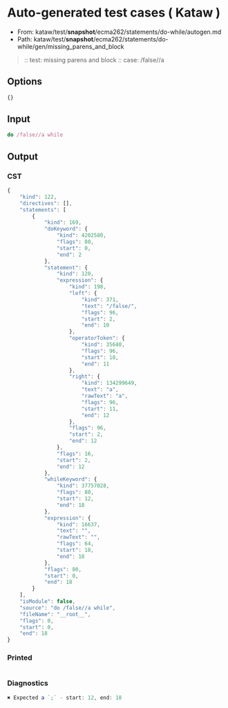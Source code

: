 # Auto-generated test cases ( Kataw )
- From: kataw/test/__snapshot__/ecma262/statements/do-while/autogen.md
- Path: kataw/test/__snapshot__/ecma262/statements/do-while/gen/missing_parens_and_block
> :: test: missing parens and block
> :: case: /false//a
## Options

`````js
{}
`````
## Input

`````js
do /false//a while
`````
## Output

### CST

```javascript
{
    "kind": 122,
    "directives": [],
    "statements": [
        {
            "kind": 169,
            "doKeyword": {
                "kind": 4202580,
                "flags": 80,
                "start": 0,
                "end": 2
            },
            "statement": {
                "kind": 120,
                "expression": {
                    "kind": 198,
                    "left": {
                        "kind": 371,
                        "text": "/false/",
                        "flags": 96,
                        "start": 2,
                        "end": 10
                    },
                    "operatorToken": {
                        "kind": 35640,
                        "flags": 96,
                        "start": 10,
                        "end": 11
                    },
                    "right": {
                        "kind": 134299649,
                        "text": "a",
                        "rawText": "a",
                        "flags": 96,
                        "start": 11,
                        "end": 12
                    },
                    "flags": 96,
                    "start": 2,
                    "end": 12
                },
                "flags": 16,
                "start": 2,
                "end": 12
            },
            "whileKeyword": {
                "kind": 37757028,
                "flags": 80,
                "start": 12,
                "end": 18
            },
            "expression": {
                "kind": 16637,
                "text": "",
                "rawText": "",
                "flags": 64,
                "start": 18,
                "end": 18
            },
            "flags": 80,
            "start": 0,
            "end": 18
        }
    ],
    "isModule": false,
    "source": "do /false//a while",
    "fileName": "__root__",
    "flags": 0,
    "start": 0,
    "end": 18
}
```

### Printed

```javascript

```

### Diagnostics

```javascript
✖ Expected a `;` - start: 12, end: 18

```

